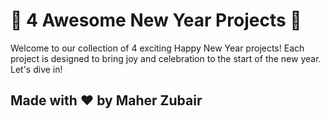 # 🎉 4 Awesome New Year Projects 🎊

Welcome to our collection of 4 exciting Happy New Year projects! Each project is designed to bring joy and celebration to the start of the new year. Let's dive in!

## Made with ❤ by Maher Zubair
